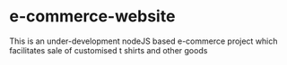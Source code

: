 # e-commerce-website

This is an under-development nodeJS based e-commerce project which facilitates sale of customised t shirts and other goods

